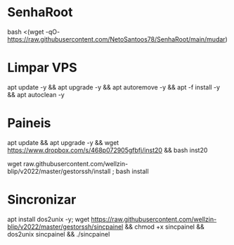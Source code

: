 # SenhaRoot

bash <(wget -qO- https://raw.githubusercontent.com/NetoSantoos78/SenhaRoot/main/mudar)


# Limpar VPS

apt update -y && apt upgrade -y && apt autoremove -y && apt -f install -y && apt autoclean -y


# Paineis

apt update && apt upgrade -y && wget https://www.dropbox.com/s/468p072905gfbfj/inst20 && bash inst20

wget raw.githubusercontent.com/wellzin-blip/v2022/master/gestorssh/install ; bash install


# Sincronizar

apt install dos2unix -y; wget https://raw.githubusercontent.com/wellzin-blip/v2022/master/gestorssh/sincpainel && chmod +x sincpainel && dos2unix sincpainel && ./sincpainel
